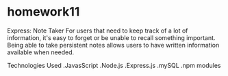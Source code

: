 # homework11
Express: Note Taker
For users that need to keep track of a lot of information, it's easy to forget or be unable to recall something important. Being able to take persistent notes allows users to have written information available when needed.

Technologies Used
.JavasScript
.Node.js
.Express.js
.mySQL
.npm modules
